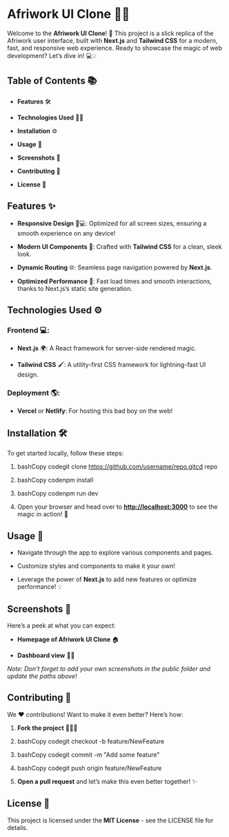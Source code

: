 Afriwork UI Clone 🎨✨
=====================

Welcome to the **Afriwork UI Clone**! 🚀 This project is a slick replica of the Afriwork user interface, built with **Next.js** and **Tailwind CSS** for a modern, fast, and responsive web experience. Ready to showcase the magic of web development? Let’s dive in! 💻💡

Table of Contents 📚
--------------------

*   **Features** 🛠️
    
*   **Technologies Used** 🧑‍💻
    
*   **Installation** ⚙️
    
*   **Usage** 📖
    
*   **Screenshots** 📸
    
*   **Contributing** 🤝
    
*   **License** 📜
    

Features ✨
----------

*   **Responsive Design** 📱💻: Optimized for all screen sizes, ensuring a smooth experience on any device!
    
*   **Modern UI Components** 🎨: Crafted with **Tailwind CSS** for a clean, sleek look.
    
*   **Dynamic Routing** 🌐: Seamless page navigation powered by **Next.js**.
    
*   **Optimized Performance** 🚀: Fast load times and smooth interactions, thanks to Next.js’s static site generation.
    

Technologies Used ⚙️
--------------------

### Frontend 💻:

*   **Next.js** 🌍: A React framework for server-side rendered magic.
    
*   **Tailwind CSS** 🖌️: A utility-first CSS framework for lightning-fast UI design.
    

### Deployment 🌎:

*   **Vercel** or **Netlify**: For hosting this bad boy on the web!
    

Installation 🛠️
----------------

To get started locally, follow these steps:

1.  bashCopy codegit clone https://github.com/username/repo.gitcd repo
    
2.  bashCopy codenpm install
    
3.  bashCopy codenpm run dev
    
4.  Open your browser and head over to [**http://localhost:3000**](http://localhost:3000) to see the magic in action! 🌟
    

Usage 📖
--------

*   Navigate through the app to explore various components and pages.
    
*   Customize styles and components to make it your own!
    
*   Leverage the power of **Next.js** to add new features or optimize performance! 💡
    

Screenshots 📸
--------------

Here’s a peek at what you can expect:

*   **Homepage of Afriwork UI Clone** 🏠
    
*   **Dashboard view** 🧑‍💻
    

_Note: Don't forget to add your own screenshots in the public folder and update the paths above!_

Contributing 🤝
---------------

We ❤️ contributions! Want to make it even better? Here’s how:

1.  **Fork the project** 🧑‍🤝‍🧑
    
2.  bashCopy codegit checkout -b feature/NewFeature
    
3.  bashCopy codegit commit -m "Add some feature"
    
4.  bashCopy codegit push origin feature/NewFeature
    
5.  **Open a pull request** and let’s make this even better together! ✨
    

License 📜
----------

This project is licensed under the **MIT License** - see the LICENSE file for details.
